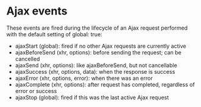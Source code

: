 # Ajax events

These events are fired during the lifecycle of an Ajax request performed with the default setting of global: true:

- ajaxStart (global): fired if no other Ajax requests are currently active
- ajaxBeforeSend (xhr, options): before sending the request; can be cancelled
- ajaxSend (xhr, options): like ajaxBeforeSend, but not cancellable
- ajaxSuccess (xhr, options, data): when the response is success
- ajaxError (xhr, options, error): when there was an error
- ajaxComplete (xhr, options): after request has completed, regardless of error or success
- ajaxStop (global): fired if this was the last active Ajax request
